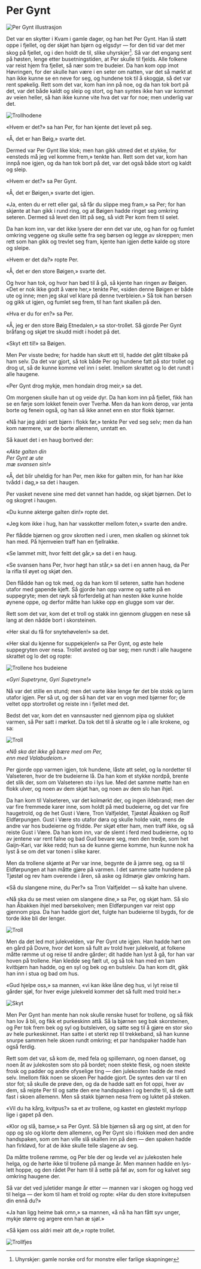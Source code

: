 # Per Gynt

![Per Gynt illustrasjon](./pg1.png)

Det var en skytter i Kvam i gamle dager, og han het Per Gynt. Han lå støtt oppe i fjellet, og der skjøt han bjørn og elgsdyr — for den tid var det mer skog på fjellet, og i den holdt de til, slike uhyrskjer[^1]. Så var det engang sent på høsten, lenge etter busetningstiden, at Per skulle til fjelds. Alle folkene var reist hjem fra fjellet, så nær som tre budeier. Da han kom opp imot Høvringen, for der skulle han være i en seter om natten, var det så mørkt at han ikke kunne se en neve for seg, og hundene tok til å skoggjø, så det var rent spøkelig. Rett som det var, kom han inn på noe, og da han tok bort på det, var det både kaldt og sleip og stort, og han syntes ikke han var kommet av veien heller, så han ikke kunne vite hva det var for noe; men underlig var det.

![Trollhodene](./pg2.png)

«Hvem er det?» sa han Per, for han kjente det levet på seg.

«Å, det er han Bøig,» svarte det.

Dermed var Per Gynt like klok; men han gikk utmed det et stykke, for «ensteds må jeg vel komme frem,» tenkte han. Rett som det var, kom han innpå noe igjen, og da han tok bort på det, var det også både stort og kaldt og sleip.

«Hvem er det?» sa Per Gynt.

«Å, det er Bøigen,» svarte det igjen.

«Ja, enten du er rett eller gal, så får du slippe meg fram,» sa Per; for han skjønte at han gikk i rund ring, og at Bøigen hadde ringet seg omkring seteren. Dermed så levet den litt på seg, så vidt Per kom frem til selet.

Da han kom inn, var det ikke lysere der enn det var ute, og han for og fumlet omkring veggene og skulle sette fra seg børsen og legge av skreppen; men rett som han gikk og trevlet seg fram, kjente han igjen dette kalde og store og sleipe.

«Hvem er det da?» ropte Per.

«Å, det er den store Bøigen,» svarte det.

Og hvor han tok, og hvor han bød til å gå, så kjente han ringen av Bøigen. «Det er nok ikke godt å være her,» tenkte Per, «siden denne Bøigen er både ute og inne; men jeg skal vel klare på denne tverbleien.» Så tok han børsen og gikk ut igjen, og fumlet seg frem, til han fant skallen på den.

«Hva er du for en?» sa Per.

«Å, jeg er den store Bøig Etnedalen,» sa stor-trollet. Så gjorde Per Gynt bråfang og skjøt tre skudd midt i hodet på det.

«Skyt ett til!» sa Bøigen.

Men Per visste bedre; for hadde han skutt ett til, hadde det gått tilbake på ham selv. Da det var gjort, så tok både Per og hundene fatt på stor trollet og drog ut, så de kunne komme vel inn i selet. Imellom skrattet og lo det rundt i alle haugene.

«Per Gynt drog mykje, men hondain drog meir,» sa det.

Om morgenen skulle han ut og veide dyr. Da han kom inn på fjellet, fikk han se en førje som lokket fenein over Tverhø. Men da han kom derop, var jenta borte og fenein også, og han så ikke annet enn en stor flokk bjørner.

«Nå har jeg aldri sett bjørn i flokk før,» tenkte Per ved seg selv; men da han kom nærmere, var de borte allemenn, unntatt en.

Så kauet det i en haug bortved der:

_«Akte galten din_  
_Per Gynt æ ute_  
_mæ svansen sin!»_

«Å, det blir uheldig for han Per, men ikke for galten min, for han har ikke tvådd i dag,» sa det i haugen.

Per vasket nevene sine med det vannet han hadde, og skjøt bjørnen. Det lo og skogret i haugen.

«Du kunne akterge galten din!» ropte det.

«Jeg kom ikke i hug, han har vasskotter mellom foten,» svarte den andre.

Per flådde bjørnen og grov skrotten ned i uren, men skallen og skinnet tok han med. På hjemveien traff han en fjellrakke.

«Se lammet mitt, hvor feitt det går,» sa det i en haug.

«Se svansen hans Per, hvor høgt han står,» sa det i en annen haug, da Per la rifla til øyet og skjøt den.

Den flådde han og tok med, og da han kom til seteren, satte han hodene utafor med gapende kjeft. Så gjorde han opp varme og satte på en suppegryte; men det røyk så forferdelig at han nesten ikke kunne holde øynene oppe, og derfor måtte han lukke opp en glugge som var der.

Rett som det var, kom det et troll og stakk inn gjennom gluggen en nese så lang at den nådde bort i skorsteinen.

«Her skal du få for snytehøvelen!» sa det.

«Her skal du kjenne for suppekjelen!» sa Per Gynt, og øste hele suppegryten over nesa. Trollet avsted og bar seg; men rundt i alle haugene skrattet og lo det og ropte:

![Trollene hos budeiene](./pg3.png)

_«Gyri Supetryne, Gyri Supetryne!»_

Nå var det stille en stund; men det varte ikke lenge før det ble stokk og larm utafor igjen. Per så ut, og der så han det var en vogn med bjørner for; de veltet opp stortrollet og reiste inn i fjellet med det.

Bedst det var, kom det en vannsauster ned gjennom pipa og slukket varmen, så Per satt i mørket. Da tok det til å skratte og le i alle krokene, og sa:

![Troll](./pg4.png)

_«Nå ska det ikke gå bære med om Per,_  
_enn med Valabudeiom.»_

Per gjorde opp varmen igjen, tok hundene, låste att selet, og la nordetter til Valseteren, hvor de tre budeierne lå. Da han kom et stykke nordpå, brente det slik der, som om Valseteren sto i lys lue. Med det samme møtte han en flokk ulver, og noen av dem skjøt han, og noen av dem slo han ihjel.

Da han kom til Valseteren, var det kolmørkt der, og ingen ildebrand; men der var fire fremmede karer inne, som holdt på med budeierne, og det var fire haugetrold, og de het Gust i Være, Tron Valfjeldet, Tjøstøl Åbakken og Rolf Eldførpungen. Gust i Være sto utafor døra og skulle holde vakt, mens de andre var hos budeierne og fridde. Per skjøt etter ham, men traff ikke, og så reiste Gust i Være. Da han kom inn, var de slemt i ferd med budeierne, og to av jentene var rent falne og bad Gud bevare seg, men den tredje, som het Gaijn-Kari, var ikke redd; hun sa de kunne gjerne komme, hun kunne nok ha lyst å se om det var tonen i slike karer.

Men da trollene skjønte at Per var inne, begynte de å jamre seg, og sa til Eldførpungen at han måtte gjøre på varmen. I det samme satte hundene på Tjøstøl og rev ham overende i åren, så aske og ildmørje gløv omkring ham.

«Så du slangene mine, du Per?» sa Tron Valfjeldet — så kalte han ulvene.

«Nå ska du se mest veien om slangene dine,» sa Per, og skjøt ham. Så slo han Åbakken ihjel med børsekolven; men Eldførpungen var reist opp gjennom pipa. Da han hadde gjort det, fulgte han budeierne til bygds, for de torde ikke bli der lenger.

![Troll](./pg5.png)

Men da det led mot julekvelden, var Per Gynt ute igjen. Han hadde hørt om en gård på Dovre, hvor det kom så fullt av trold hver julekveld, at folkene måtte rømme ut og reise til andre gårder; dit hadde han lyst å gå, for han var hoven på trollene. Han kledde seg fælt ut, og så tok han med en tam kvitbjørn han hadde, og en syl og bek og en butsleiv. Da han kom dit, gikk han inn i stua og bad om hus.

«Gud hjelpe oss,» sa mannen, «vi kan ikke låne deg hus, vi lyt reise til gårder sjøl, for hver evige julekveld kommer det så fullt med trold her.»

![Skyt](./pg6.png)

Men Per Gynt han mente han nok skulle renske huset for trollene, og så fikk han lov å bli, og fikk et purkeskinn attå. Så la bjørnen seg bak skorsteinen, og Per tok frem bek og syl og butsleiven, og satte seg til å gjøre en stor sko av hele purkeskinnet. Han satte i et sterkt rep til trekkeband, så han kunne snurpe sammen hele skoen rundt omkring; et par handspaker hadde han også ferdig.

Rett som det var, så kom de, med fela og spillemann, og noen danset, og noen åt av julekosten som sto på bordet; noen stekte flesk, og noen stekte frosk og padder og andre ofyselige ting — den julekosten hadde de med selv. Imellom fikk noen se skoen Per hadde gjort. De syntes den var til en stor fot; så skulle de prøve den, og da de hadde satt en fot oppi, hver av dem, så reipte Per til og satte den ene handspaken i og bendte til, så de satt fast i skoen allemenn. Men så stakk bjørnen nesa frem og luktet på steken.

«Vil du ha kårg, kvitpus?» sa et av trollene, og kastet en gløstekt myrlopp lige i gapet på den.

«Klor og slå, bamse,» sa Per Gynt. Så ble bjørnen så arg og sint, at den for opp og slo og klorte dem allemenn, og Per Gynt slo i flokken med den andre handspaken, som om han ville slå skallen inn på dem — den spaken hadde han firkløvd, for at de ikke skulle telle slagene av seg.

Da måtte trollene rømme, og Per ble der og levde vel av julekosten hele helga, og de hørte ikke til trollene på mange år. Men mannen hadde en lys-lett hoppe, og den rådet Per ham til å sette på føl av, som for og kalvet seg omkring haugene der.

Så var det ved juletider mange år etter — mannen var i skogen og hogg ved til helga — der kom til ham et trold og ropte: «Har du den store kviteputsen din ennå du?»

«Ja han ligg heime bak omn,» sa mannen, «å nå ha han fått syv unger, mykje større og argere enn han æ sjøl.»

«Så kjøm oss aldri meir att de,» ropte trollet.

![Trollfjes](./pg7.png)

[^1]: Uhyrskjer: gamle norske ord for monstre eller farlige skapninger
